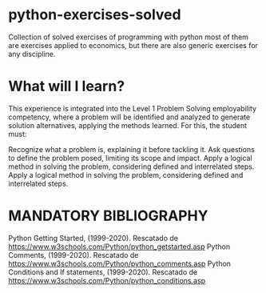 # python-exercises-solved
Collection of solved exercises of programming with python most of them are exercises applied to economics, but there are also generic exercises for any discipline.

# What will I learn?
This experience is integrated into the Level 1 Problem Solving employability competency, where a problem will be identified and analyzed to generate solution alternatives, applying the methods learned. For this, the student must:

Recognize what a problem is, explaining it before tackling it.
Ask questions to define the problem posed, limiting its scope and impact.
Apply a logical method in solving the problem, considering defined and interrelated steps.
Apply a logical method in solving the problem, considering defined and interrelated steps.

# MANDATORY BIBLIOGRAPHY

Python Getting Started, (1999-2020). Rescatado de https://www.w3schools.com/Python/python_getstarted.asp 
Python Comments, (1999-2020). Rescatado de https://www.w3schools.com/Python/python_comments.asp 
Python Conditions and If statements, (1999-2020). Rescatado de https://www.w3schools.com/Python/python_conditions.asp 
